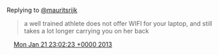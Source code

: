 Replying to [@mauritsrijk](https://twitter.com/mauritsrijk/status/293465111971106816)

> a well trained athlete does not offer WIFI for your laptop, and still takes a lot longer carrying you on her back

<img src="../../media/tweet.ico" width="12" /> [Mon Jan 21 23:02:23 +0000 2013](https://twitter.com/DromerDenker/status/293493776612208640)